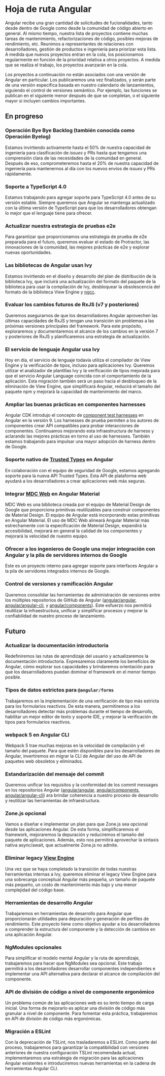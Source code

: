 # Hoja de ruta Angular

Angular recibe una gran cantidad de solicitudes de fucionalidades, tanto desde dentro de Google como desde la comunidad de código abierto en general. Al mismo tiempo, nuestra lista de proyectos contiene muchas tareas de mantenimiento, refactorizaciones de código, posibles mejoras de rendimiento, etc. Reunimos a representantes de relaciones con desarrolladores, gestión de productos e ingeniería para priorizar esta lista. A medida que nuevos proyectos entran en la cola, los posicionamos regularmente en función de la prioridad relativa a otros proyectos. A medida que se realiza el trabajo, los proyectos avanzarán en la cola.

Los proyectos a continuación no están asociados con una versión de Angular en particular. Los publicaremos una vez finalizados, y serán parte de una versión específica basada en nuestro calendario de lanzamientos, siguiendo el control de versiones semántico. Por ejemplo, las funciones se publican en el siguiente menor después de que se completan, o el siguiente mayor si incluyen cambios importantes.

## En progreso

### Operación Bye Bye Backlog (también conocida como Operación Byelog)

Estamos invirtiendo activamente hasta el 50% de nuestra capacidad de ingeniería para clasificación de _issues_ y PRs hasta que tengamos una comprensión clara de las necesidades de la comunidad en general. Después de eso, comprometeremos hasta el 20% de nuestra capacidad de ingeniería para mantenernos al día con los nuevos envíos de _issues_ y PRs rápidamente.

### Soporte a TypeScript 4.0

Estamos trabajando para agregar soporte para TypeScript 4.0 antes de su versión estable. Siempre queremos que Angular se mantenga actualizado con la última versión de TypeScript para que los desarrolladores obtengan lo mejor que el lenguaje tiene para ofrecer.

### Actualizar nuestra estrategia de pruebas e2e

Para garantizar que proporcionamos una estrategia de prueba de e2e preparada para el futuro, queremos evaluar el estado de Protractor, las innovaciones de la comunidad, las mejores prácticas de e2e y explorar nuevas oportunidades.

### Las bibliotecas de Angular usan Ivy

Estamos invirtiendo en el diseño y desarrollo del plan de distribución de la biblioteca Ivy, que incluirá una actualización del formato del paquete de la biblioteca para usar la compilación de Ivy, desbloquear la obsolescencia del formato de la biblioteca View Engine y [ngcc](guide/glossary#ngcc).

### Evaluar los cambios futuros de RxJS (v7 y posteriores)

Queremos asegurarnos de que los desarrolladores Angular aprovechen las últimas capacidades de RxJS y tengan una transición sin problemas a las próximas versiones principales del framework. Para este propósito, exploraremos y documentaremos el alcance de los cambios en la versión 7 y posteriores de RxJS y planificaremos una estrategia de actualización.

### El servicio de lenguaje Angular usa Ivy

Hoy en día, el servicio de lenguaje todavía utiliza el compilador de View Engine y la verificación de tipos, incluso para aplicaciones Ivy. Queremos utilizar el analizador de plantillas Ivy y la verificación de tipos mejorada para que el servicio Angular Language coincida con el comportamiento de la aplicación. Esta migración también será un paso hacia el desbloqueo de la eliminación de View Engine, que simplificará Angular, reducirá el tamaño del paquete npm y mejorará la capacidad de mantenimiento del marco.

### Ampliar las buenas prácticas en componentes harnesses

Angular CDK introdujo el concepto de [component test harnesses](https://material.angular.io/cdk/test-harnesses) en Angular en la versión 9. Los harnesses de prueba permiten a los autores de componentes crear API compatibles para probar interacciones de componentes. Continuamos mejorando esta infraestructura de harness  y aclarando las mejores prácticas en torno al uso de harnesses. También estamos trabajando para impulsar una mayor adopción de harness dentro de Google.

### Soporte nativo de [Trusted Types](https://web.dev/trusted-types/) en Angular

En colaboración con el equipo de seguridad de Google, estamos agregando soporte para la nueva API Trusted Types. Esta API de plataforma web ayudará a los desarrolladores a crear aplicaciones web más seguras.

### Integrar [MDC Web](https://material.io/develop/web/) en Angular Material

MDC Web es una biblioteca creada por el equipo de Material Design de Google que proporciona primitivas reutilizables para construir componentes de Material Design. El equipo de Angular está incorporando estas primitivas en Angular Material. El uso de MDC Web alineará Angular Material más estrechamente con la especificación de Material Design, expandirá la accesibilidad, mejorará en general la calidad de los componentes y mejorará la velocidad de nuestro equipo.

### Ofrecer a los ingenieros de Google una mejor integración con Angular y la pila de servidores internos de Google

Este es un proyecto interno para agregar soporte para interfaces Angular a la pila de servidores integrados internos de Google.

### Control de versiones y ramificación Angular

Queremos consolidar las herramientas de administración de versiones entre los múltiples repositorios de GitHub de Angular ([angular/angular](https://github.com/angular/angular), [angular/angular-cli](https://github.com/angular/angular-cli), y [angular/components](https://github.com/angular/components)). Este esfuerzo nos permitirá reutilizar la infraestructura, unificar y simplificar procesos y mejorar la confiabilidad de nuestro proceso de lanzamiento.

## Futuro

### Actualizar la documentación introductoria

Redefiniremos las rutas de aprendizaje del usuario y actualizaremos la documentación introductoria. Expresaremos claramente los beneficios de Angular, cómo explorar sus capacidades y brindaremos orientación para que los desarrolladores puedan dominar el framework en el menor tiempo posible.

### Tipos de datos estrictos para `@angular/forms`

Trabajaremos en la implementación de una verificación de tipo más estricta para los formularios reactivos. De esta manera, permitiremos a los desarrolladores detectar más problemas durante el tiempo de desarrollo, habilitar un mejor editor de texto y soporte IDE, y mejorar la verificación de tipos para formularios reactivos.

### webpack 5 en Angular CLI

Webpack 5 trae muchas mejoras en la velocidad de compilación y el tamaño del paquete. Para que estén disponibles para los desarrolladores de Angular, invertiremos en migrar la CLI de Angular del uso de API de paquetes web obsoletos y eliminados.

### Estandarización del mensaje del commit

Queremos unificar los requisitos y la conformidad de los commit messages en los repositorios Angular ([angular/angular](https://github.com/angular/angular), [angular/components](https://github.com/angular/components), [angular/angular-cli](https://github.com/angular/angular-cli)) ara brindar coherencia a nuestro proceso de desarrollo y reutilizar las herramientas de infraestructura.

### Zone.js opcional

Vamos a diseñar e implementar un plan para que Zone.js sea opcional desde las aplicaciones Angular. De esta forma, simplificaremos el framework, mejoraremos la depuración y reduciremos el tamaño del paquete de aplicaciones. Además, esto nos permitirá aprovechar la sintaxis nativa async/await, que actualmente Zone.js no admite.

### Eliminar legacy [View Engine](guide/ivy)

Una vez que se haya completado la transición de todas nuestras herramientas internas a Ivy, queremos eliminar el  legacy View Engine para una sobrecarga conceptual Angular más pequeña, un tamaño de paquete más pequeño, un costo de mantenimiento más bajo y una menor complejidad del código base.

### Herramientas de desarrollo Angular

Trabajaremos en herramientas de desarrollo para Angular que proporcionarán utilidades para depuración y generación de perfiles de rendimiento. Este proyecto tiene como objetivo ayudar a los desarrolladores a comprender la estructura del componente y la detección de cambios en una aplicación Angular.

### NgModules opcionales

Para simplificar el modelo mental Angular y la ruta de aprendizaje, trabajaremos para hacer que NgModules sea opcional. Este trabajo permitirá a los desarrolladores desarrollar componentes independientes e implementar una API alternativa para declarar el alcance de compilación del componente.

### API de división de código a nivel de componente ergonómico

Un problema común de las aplicaciones web es su lento tiempo de carga inicial. Una forma de mejorarlo es aplicar una división de código más granular a nivel de componente. Para fomentar esta práctica, trabajaremos en API de división de código más ergonómicas.

### Migración a ESLint

Con la deprecación de TSLint, nos trasladaremos a ESLint. Como parte del proceso, trabajaremos para garantizar la compatibilidad con versiones anteriores de nuestra configuración TSLint recomendada actual, implementaremos una estrategia de migración para las aplicaciones Angular existentes e introduciremos nuevas herramientas en la cadena de herramientas Angular CLI.
